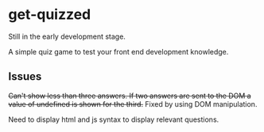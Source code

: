 # get-quizzed

Still in the early development stage.

A simple quiz game to test your front end development knowledge. 

## Issues

~~Can't show less than three answers. If two answers are sent to the DOM a value of undefined is shown for the third.~~ Fixed by using DOM manipulation.

Need to display html and js syntax to display relevant questions.
